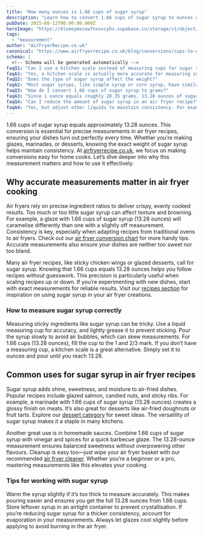 ```yaml
---
title: "How many ounces is 1.66 cups of sugar syrup"
description: "Learn how to convert 1.66 cups of sugar syrup to ounces easily. Perfect for air fryer recipes and precise measurements."
pubDate: 2025-08-12T00:00:00.000Z
heroImage: "https://klueoymssxwfnxsvcyhv.supabase.co/storage/v1/object/public/Shmucket/how-many-ounces-is-1-66-cups-of-sugar-syrup.webp"
tags:
  - "measurement"
author: "AirFryerRecipe.co.uk"
canonical: "https://www.airfryerrecipe.co.uk/blog/conversions/cups-to-ounces/how-many-ounces-is-1-66-cups-of-sugar-syrup"
schema: |
  <!-- Schema will be generated automatically -->
faqQ1: "Can I use a kitchen scale instead of measuring cups for sugar syrup?"
faqA1: "Yes, a kitchen scale is actually more accurate for measuring sugar syrup. Set it to ounces, and pour until you reach 13.28 ounces for 1.66 cups. This method eliminates errors from sticky residue or air bubbles in measuring cups."
faqQ2: "Does the type of sugar syrup affect the weight?"
faqA2: "Most sugar syrups, like simple syrup or corn syrup, have similar densities, so 1.66 cups will still be around 13.28 ounces. However, thicker syrups (e.g., golden syrup) may vary slightly. For precision, check the label or use a scale."
faqQ3: "How do I convert 1.66 cups of sugar syrup to grams?"
faqA3: "Since 1 ounce equals roughly 28.35 grams, 13.28 ounces of sugar syrup is approximately 376 grams. This conversion is useful for recipes using metric measurements. Always double-check if the recipe specifies weight or volume."
faqQ4: "Can I reduce the amount of sugar syrup in an air fryer recipe?"
faqA4: "Yes, but adjust other liquids to maintain consistency. For example, if you halve the sugar syrup (6.64 ounces), add a bit more water or oil. Keep in mind that less syrup may affect browning and caramelisation in the air fryer."
---
```

<p>1.66 cups of sugar syrup equals approximately 13.28 ounces. This conversion is essential for precise measurements in air fryer recipes, ensuring your dishes turn out perfectly every time. Whether you’re making glazes, marinades, or desserts, knowing the exact weight of sugar syrup helps maintain consistency. At <a href=https://www.airfryerrecipe.co.uk>airfryerrecipe.co.uk</a>, we focus on making conversions easy for home cooks. Let’s dive deeper into why this measurement matters and how to use it effectively.</p>  

<h2>Why accurate measurements matter in air fryer cooking</h2>  
<p>Air fryers rely on precise ingredient ratios to deliver crispy, evenly cooked results. Too much or too little sugar syrup can affect texture and browning. For example, a glaze with 1.66 cups of sugar syrup (13.28 ounces) will caramelise differently than one with a slightly off measurement. Consistency is key, especially when adapting recipes from traditional ovens to air fryers. Check out our <a href=https://www.airfryerrecipe.co.uk/air-fryer-conversion-chart>air fryer conversion chart</a> for more handy tips. Accurate measurements also ensure your dishes are neither too sweet nor too bland.</p>  

<p>Many air fryer recipes, like sticky chicken wings or glazed desserts, call for sugar syrup. Knowing that 1.66 cups equals 13.28 ounces helps you follow recipes without guesswork. This precision is particularly useful when scaling recipes up or down. If you’re experimenting with new dishes, start with exact measurements for reliable results. Visit our <a href=https://www.airfryerrecipe.co.uk/recipes>recipes section</a> for inspiration on using sugar syrup in your air fryer creations.</p>  

<h3>How to measure sugar syrup correctly</h3>  
<p>Measuring sticky ingredients like sugar syrup can be tricky. Use a liquid measuring cup for accuracy, and lightly grease it to prevent sticking. Pour the syrup slowly to avoid air bubbles, which can skew measurements. For 1.66 cups (13.28 ounces), fill the cup to the 1 and 2/3 mark. If you don’t have a measuring cup, a kitchen scale is a great alternative. Simply set it to ounces and pour until you reach 13.28.</p>  

<h2>Common uses for sugar syrup in air fryer recipes</h2>  
<p>Sugar syrup adds shine, sweetness, and moisture to air-fried dishes. Popular recipes include glazed salmon, candied nuts, and sticky ribs. For example, a marinade with 1.66 cups of sugar syrup (13.28 ounces) creates a glossy finish on meats. It’s also great for desserts like air-fried doughnuts or fruit tarts. Explore our <a href=https://www.airfryerrecipe.co.uk/recipe-category/dessert>dessert category</a> for sweet ideas. The versatility of sugar syrup makes it a staple in many kitchens.</p>  

<p>Another great use is in homemade sauces. Combine 1.66 cups of sugar syrup with vinegar and spices for a quick barbecue glaze. The 13.28-ounce measurement ensures balanced sweetness without overpowering other flavours. Cleanup is easy too—just wipe your air fryer basket with our recommended <a href=https://www.airfryerrecipe.co.uk/air-fryer-cleaner>air fryer cleaner</a>. Whether you’re a beginner or a pro, mastering measurements like this elevates your cooking.</p>  

<h3>Tips for working with sugar syrup</h3>  
<p>Warm the syrup slightly if it’s too thick to measure accurately. This makes pouring easier and ensures you get the full 13.28 ounces from 1.66 cups. Store leftover syrup in an airtight container to prevent crystallisation. If you’re reducing sugar syrup for a thicker consistency, account for evaporation in your measurements. Always let glazes cool slightly before applying to avoid burning in the air fryer.</p>
